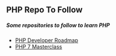 ## PHP Repo To Follow
##### Some repositories to follow to learn PHP


* <a href="https://github.com/thecodeholic/php-developer-roadmap">PHP Developer Roadmap</a>
* <a href="https://github.com/PacktPublishing/Mastering-PHP-7">PHP 7 Masterclass</a>
